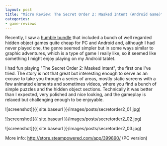 ```yaml
---
layout: post
title: "Micro Review: The Secret Order 2: Masked Intent (Android Game)"
categories:
- game-reviews
---
```


<p>Recently, I saw a <a href="https://www.humblebundle.com/mobile/artifex-mundi-pc-and-mobile">humble bundle</a> that included a bunch of well regarded hidden object games quite cheap for PC and Android and, although I had never played one, the genre seemed simpler but in some ways similar to graphic adventures, which is a type of game I really like, so it seemed like something I might enjoy playing on my Android tablet.</p>

<p>I had fun playing "The Secret Order 2: Masked Intent", the first one I've tried. The story is not that great but interesting enough to serve as an excuse to take you through a series of areas, mostly static screens with a few animated elements and sometimes videos, where you find a bunch of simple puzzles and the hidden object sections. Technically it was better than I expected, very polished and nice looking, and the gameplay is relaxed but challenging enough to be enjoyable.</p>


![screenshot]({{ site.baseurl }}/images/posts/secretorder2_01.jpg)


![screenshot]({{ site.baseurl }}/images/posts/secretorder2_02.jpg)


![screenshot]({{ site.baseurl }}/images/posts/secretorder2_03.jpg)


<p>More info: <a href="http://store.steampowered.com/app/399890/">http://store.steampowered.com/app/399890/</a> (PC version)</p>
